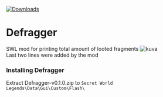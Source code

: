 [![Downloads](https://img.shields.io/github/downloads/SecretFox/Defragger/total?style=for-the-badge)](https://github.com/SecretFox/Defragger/releases)  

# Defragger
SWL mod for printing total amount of looted fragments
![kuva](https://github.com/SecretFox/Defragger/assets/25548149/7d277060-f45b-4c4c-aaad-865216ad0e9a)  
Last two lines were added by the mod

### Installing Defragger  
Extract Defragger-v0.1.0.zip to `Secret World Legends\Data\Gui\Custom\Flash\`  
